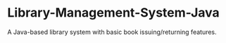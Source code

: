 # Library-Management-System-Java
A Java-based library system with basic book issuing/returning features.
